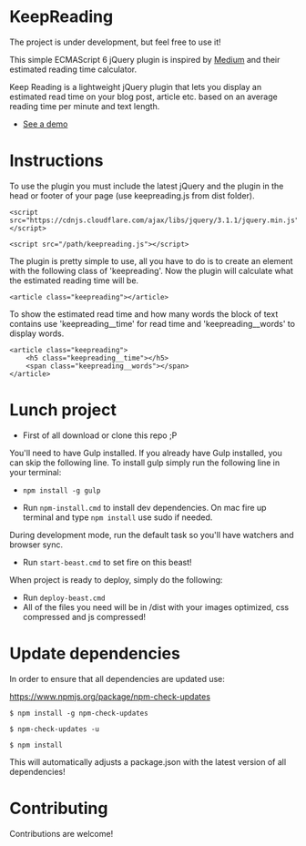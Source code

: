 KeepReading
==========================

The project is under development, but feel free to use it!

This simple ECMAScript 6 jQuery plugin is inspired by [Medium](https://medium.com/ "Medium") and their estimated reading time calculator.

Keep Reading is a lightweight jQuery plugin that lets you display an estimated read time on your blog post, article etc. based on an average reading time per minute and text length.

* [See a demo](https://github.com/danielmalmros "Demo page!")

Instructions
==========================

To use the plugin you must include the latest jQuery and the plugin in the head or footer of your page (use keepreading.js from dist folder). 

```
<script src="https://cdnjs.cloudflare.com/ajax/libs/jquery/3.1.1/jquery.min.js"></script>

<script src="/path/keepreading.js"></script>
```

The plugin is pretty simple to use, all you have to do is to create an element with the following class of 'keepreading'. Now the plugin will calculate what the estimated reading time will be.

```
<article class="keepreading"></article>
```

To show the estimated read time and how many words the block of text contains use 'keepreading__time' for read time and 'keepreading__words' to display words.

```
<article class="keepreading">
    <h5 class="keepreading__time"></h5>
    <span class="keepreading__words"></span>
</article>
```

Lunch project
==========================

* First of all download or clone this repo ;P

You'll need to have Gulp installed. If you already have Gulp installed, you can skip the following line.
To install gulp simply run the following line in your terminal:
* `npm install -g gulp`

* Run `npm-install.cmd` to install dev dependencies. On mac fire up terminal and type `npm install` use sudo if needed.

During development mode, run the default task so you'll have watchers and browser sync.
* Run `start-beast.cmd` to set fire on this beast!

When project is ready to deploy, simply do the following:
* Run `deploy-beast.cmd`
* All of the files you need will be in /dist with your images optimized, css compressed and js compressed!

Update dependencies
==========================

In order to ensure that all dependencies are updated use:

https://www.npmjs.org/package/npm-check-updates

`$ npm install -g npm-check-updates`

`$ npm-check-updates -u`

`$ npm install`

This will automatically adjusts a package.json with the latest version of all dependencies!

Contributing
==========================

Contributions are welcome!
